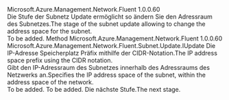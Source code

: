 <Type Name="IWithAddressPrefix" FullName="Microsoft.Azure.Management.Network.Fluent.Subnet.Update.IWithAddressPrefix">
  <TypeSignature Language="C#" Value="public interface IWithAddressPrefix" />
  <TypeSignature Language="ILAsm" Value=".class public interface auto ansi abstract IWithAddressPrefix" />
  <TypeSignature Language="DocId" Value="T:Microsoft.Azure.Management.Network.Fluent.Subnet.Update.IWithAddressPrefix" />
  <TypeSignature Language="VB.NET" Value="Public Interface IWithAddressPrefix" />
  <TypeSignature Language="F#" Value="type IWithAddressPrefix = interface" />
  <AssemblyInfo>
    <AssemblyName>Microsoft.Azure.Management.Network.Fluent</AssemblyName>
    <AssemblyVersion>1.0.0.60</AssemblyVersion>
  </AssemblyInfo>
  <Interfaces />
  <Docs>
    <summary>
            <span data-ttu-id="85e85-101">Die Stufe der Subnetz Update ermöglicht so ändern Sie den Adressraum des Subnetzes.</span><span class="sxs-lookup"><span data-stu-id="85e85-101">The stage of the subnet update allowing to change the address space for the subnet.</span></span>
            </summary>
    <remarks>To be added.</remarks>
  </Docs>
  <Members>
    <Member MemberName="WithAddressPrefix">
      <MemberSignature Language="C#" Value="public Microsoft.Azure.Management.Network.Fluent.Subnet.Update.IUpdate WithAddressPrefix (string cidr);" />
      <MemberSignature Language="ILAsm" Value=".method public hidebysig newslot virtual instance class Microsoft.Azure.Management.Network.Fluent.Subnet.Update.IUpdate WithAddressPrefix(string cidr) cil managed" />
      <MemberSignature Language="DocId" Value="M:Microsoft.Azure.Management.Network.Fluent.Subnet.Update.IWithAddressPrefix.WithAddressPrefix(System.String)" />
      <MemberSignature Language="VB.NET" Value="Public Function WithAddressPrefix (cidr As String) As IUpdate" />
      <MemberSignature Language="F#" Value="abstract member WithAddressPrefix : string -&gt; Microsoft.Azure.Management.Network.Fluent.Subnet.Update.IUpdate" Usage="iWithAddressPrefix.WithAddressPrefix cidr" />
      <MemberType>Method</MemberType>
      <AssemblyInfo>
        <AssemblyName>Microsoft.Azure.Management.Network.Fluent</AssemblyName>
        <AssemblyVersion>1.0.0.60</AssemblyVersion>
      </AssemblyInfo>
      <ReturnValue>
        <ReturnType>Microsoft.Azure.Management.Network.Fluent.Subnet.Update.IUpdate</ReturnType>
      </ReturnValue>
      <Parameters>
        <Parameter Name="cidr" Type="System.String" />
      </Parameters>
      <Docs>
        <param name="cidr"><span data-ttu-id="85e85-102">Die IP-Adresse Speicherplatz Präfix mithilfe der CIDR-Notation.</span><span class="sxs-lookup"><span data-stu-id="85e85-102">The IP address space prefix using the CIDR notation.</span></span></param>
        <summary>
            <span data-ttu-id="85e85-103">Gibt den IP-Adressraum des Subnetzes innerhalb des Adressraums des Netzwerks an.</span><span class="sxs-lookup"><span data-stu-id="85e85-103">Specifies the IP address space of the subnet, within the address space of the network.</span></span>
            </summary>
        <returns>To be added.</returns>
        <remarks>To be added.</remarks>
        <return><span data-ttu-id="85e85-104">Die nächste Stufe.</span><span class="sxs-lookup"><span data-stu-id="85e85-104">The next stage.</span></span></return>
      </Docs>
    </Member>
  </Members>
</Type>